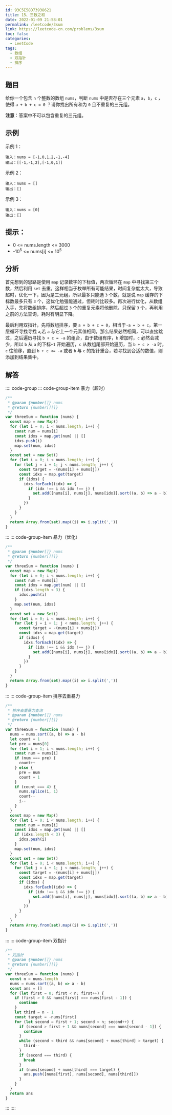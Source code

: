 ```yaml
---
id: 93C5E58D73938621
title: 15、三数之和
date: 2022-01-09 21:58:01
permalink: /leetcode/3sum
link: https://leetcode-cn.com/problems/3sum
toc: false
categories:
  - LeetCode
tags:
  - 数组
  - 双指针
  - 排序
---
```


<Level type='medium'/>

## 题目

给你一个包含 `n` 个整数的数组 `nums`，判断 `nums` 中是否存在三个元素 `a`，`b`，`c` ，使得 `a + b + c = 0` ？请你找出所有和为 `0` 且不重复的三元组。

**注意**：答案中不可以包含重复的三元组。

## 示例

示例 1：

```text
输入：nums = [-1,0,1,2,-1,-4]
输出：[[-1,-1,2],[-1,0,1]]
```

示例 2：

```text
输入：nums = []
输出：[]
```

示例 3：

```text
输入：nums = [0]
输出：[]
```

## 提示：

- 0 <= nums.length <= 3000
- -10<sup>5</sup> <= nums[i] <= 10<sup>5</sup>

## 分析

首先想到的思路是使用 `map` 记录数字的下标值，两次循环在 `map` 中寻找第三个数，然后利用 `set` 去重。这样相当于枚举所有可能结果，时间复杂度太大，导致超时，优化一下，因为是三元组，所以最多只能选 `3` 个数，就是说 `map` 缓存的下标数最多只有 `3` 个，这优化勉强能通过，但耗时比较多。再次进行优化，从数组入手，先将数组排序，然后超过 `3` 个的重复元素将他删除，只保留 `3` 个，再利用之前的方法查询，耗时有明显下降。

最后利用双指针，先将数组排序，要 `a + b + c = 0`，相当于`-a = b + c`，第一层循环寻找寻找 `a`,若 `a` 与它上一个元素值相同，那么结果必然相同，可以直接跳过，之后遍历寻找 `b + c = -a` 的组合，由于数组有序，`b` 增加时，`c` 必然会减少，所以 `b` 从 `a` 的下标`+1` 开始遍历，`c` 从数组尾部开始遍历，当 `b + c > -a` 时，`c` 往前移，直到 `b + c <= -a` 或者 `b` 与 `c` 的指针重合，若寻找到合适的数值，则添加到结果集中。

## 解答

:::: code-group
::: code-group-item 暴力（超时）

```javascript
/**
 * @param {number[]} nums
 * @return {number[][]}
 */
var threeSum = function (nums) {
  const map = new Map()
  for (let i = 0; i < nums.length; i++) {
    const num = nums[i]
    const idxs = map.get(num) || []
    idxs.push(i)
    map.set(num, idxs)
  }
  const set = new Set()
  for (let i = 0; i < nums.length; i++) {
    for (let j = i + 1; j < nums.length; j++) {
      const target = -(nums[i] + nums[j])
      const idxs = map.get(target)
      if (idxs) {
        idxs.forEach((idx) => {
          if (idx !== i && idx !== j) {
            set.add([nums[i], nums[j], nums[idx]].sort((a, b) => a - b).join(','))
          }
        })
      }
    }
  }
  return Array.from(set).map((i) => i.split(','))
}
```

:::
::: code-group-item 暴力（优化）

```javascript
/**
 * @param {number[]} nums
 * @return {number[][]}
 */
var threeSum = function (nums) {
  const map = new Map()
  for (let i = 0; i < nums.length; i++) {
    const num = nums[i]
    const idxs = map.get(num) || []
    if (idxs.length < 3) {
      idxs.push(i)
    }
    map.set(num, idxs)
  }
  const set = new Set()
  for (let i = 0; i < nums.length; i++) {
    for (let j = i + 1; j < nums.length; j++) {
      const target = -(nums[i] + nums[j])
      const idxs = map.get(target)
      if (idxs) {
        idxs.forEach((idx) => {
          if (idx !== i && idx !== j) {
            set.add([nums[i], nums[j], nums[idx]].sort((a, b) => a - b).join(','))
          }
        })
      }
    }
  }
  return Array.from(set).map((i) => i.split(','))
}
```

:::
::: code-group-item 排序去重暴力

```javascript
/**
 * 排序去重暴力查询
 * @param {number[]} nums
 * @return {number[][]}
 */
var threeSum = function (nums) {
  nums = nums.sort((a, b) => a - b)
  let count = 1
  let pre = nums[0]
  for (let i = 1; i < nums.length; i++) {
    const num = nums[i]
    if (num === pre) {
      count++
    } else {
      pre = num
      count = 1
    }
    if (count === 4) {
      nums.splice(i, 1)
      count--
      i--
    }
  }
  const map = new Map()
  for (let i = 0; i < nums.length; i++) {
    const num = nums[i]
    const idxs = map.get(num) || []
    if (idxs.length < 3) {
      idxs.push(i)
    }
    map.set(num, idxs)
  }
  const set = new Set()
  for (let i = 0; i < nums.length; i++) {
    for (let j = i + 1; j < nums.length; j++) {
      const target = -(nums[i] + nums[j])
      const idxs = map.get(target)
      if (idxs) {
        idxs.forEach((idx) => {
          if (idx !== i && idx !== j) {
            set.add([nums[i], nums[j], nums[idx]].sort((a, b) => a - b).join(','))
          }
        })
      }
    }
  }
  return Array.from(set).map((i) => i.split(','))
}
```

:::
::: code-group-item 双指针

```javascript
/**
 * 双指针
 * @param {number[]} nums
 * @return {number[][]}
 */
var threeSum = function (nums) {
  const n = nums.length
  nums = nums.sort((a, b) => a - b)
  const ans = []
  for (let first = 0; first < n; first++) {
    if (first > 0 && nums[first] === nums[first - 1]) {
      continue
    }
    let third = n - 1
    const target = -nums[first]
    for (let second = first + 1; second < n; second++) {
      if (second > first + 1 && nums[second] === nums[second - 1]) {
        continue
      }
      while (second < third && nums[second] + nums[third] > target) {
        third--
      }
      if (second === third) {
        break
      }
      if (nums[second] + nums[third] === target) {
        ans.push([nums[first], nums[second], nums[third]])
      }
    }
  }
  return ans
}
```

:::
::::
